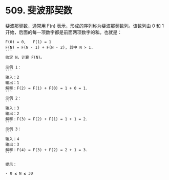 # 509. 斐波那契数
斐波那契数，通常用 F(n) 表示，形成的序列称为斐波那契数列。该数列由 0 和 1 开始，后面的每一项数字都是前面两项数字的和。也就是：
``` 
F(0) = 0,   F(1) = 1
F(N) = F(N - 1) + F(N - 2), 其中 N > 1.
``` 
给定 N，计算 F(N)。

示例 1：
``` 
输入：2
输出：1
解释：F(2) = F(1) + F(0) = 1 + 0 = 1.
``` 
示例 2：
``` 
输入：3
输出：2
解释：F(3) = F(2) + F(1) = 1 + 1 = 2.
``` 
示例 3：
``` 
输入：4
输出：3
解释：F(4) = F(3) + F(2) = 2 + 1 = 3.
``` 

提示：

- 0 ≤ N ≤ 30

